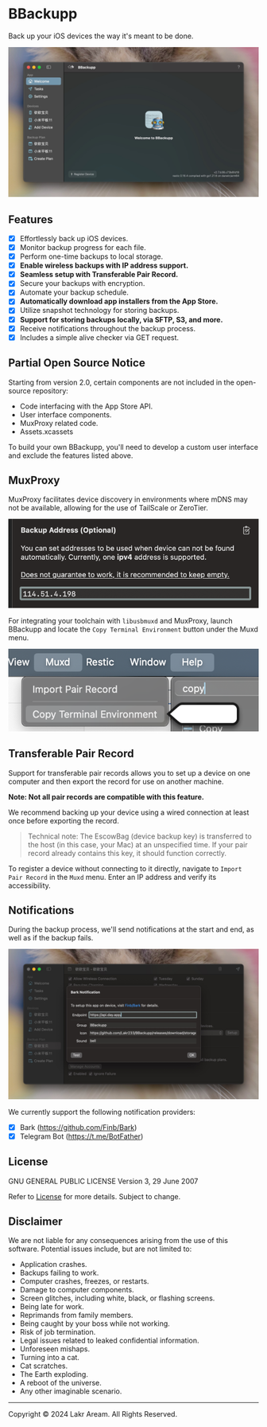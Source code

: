 # BBackupp

Back up your iOS devices the way it's meant to be done.

![BBackupp Screenshot](Resource/Readme/SCR-20240322-khfv.jpeg)

## Features

- [x] Effortlessly back up iOS devices.
- [x] Monitor backup progress for each file.
- [x] Perform one-time backups to local storage.
- [x] **Enable wireless backups with IP address support.**
- [x] **Seamless setup with Transferable Pair Record.**
- [x] Secure your backups with encryption.
- [x] Automate your backup schedule.
- [x] **Automatically download app installers from the App Store.**
- [x] Utilize snapshot technology for storing backups.
- [x] **Support for storing backups locally, via SFTP, S3, and more.**
- [x] Receive notifications throughout the backup process.
- [x] Includes a simple alive checker via GET request.

## Partial Open Source Notice

Starting from version 2.0, certain components are not included in the open-source repository:

- Code interfacing with the App Store API.
- User interface components.
- MuxProxy related code.
- Assets.xcassets

To build your own BBackupp, you'll need to develop a custom user interface and exclude the features listed above.

## MuxProxy

MuxProxy facilitates device discovery in environments where mDNS may not be available, allowing for the use of TailScale or ZeroTier.

![MuxProxy Example](Resource/Readme/SCR-20240322-kihu.png)

For integrating your toolchain with `libusbmuxd` and MuxProxy, launch BBackupp and locate the `Copy Terminal Environment` button under the Muxd menu.

![MuxProxy Menu](Resource/Readme/SCR-20240322-hbbb.png)

## Transferable Pair Record

Support for transferable pair records allows you to set up a device on one computer and then export the record for use on another machine.

**Note: Not all pair records are compatible with this feature.**

We recommend backing up your device using a wired connection at least once before exporting the record.

> Technical note: The EscowBag (device backup key) is transferred to the host (in this case, your Mac) at an unspecified time. If your pair record already contains this key, it should function correctly.

To register a device without connecting to it directly, navigate to `Import Pair Record` in the `Muxd` menu. Enter an IP address and verify its accessibility.

## Notifications

During the backup process, we'll send notifications at the start and end, as well as if the backup fails.

![Notification Setup Page Demo](Resource/Readme/SCR-20240322-khof.jpeg)

We currently support the following notification providers:

- [x] Bark (https://github.com/Finb/Bark)
- [x] Telegram Bot (https://t.me/BotFather)

## License

GNU GENERAL PUBLIC LICENSE Version 3, 29 June 2007

Refer to [License](./LICENSE) for more details. Subject to change.

## Disclaimer

We are not liable for any consequences arising from the use of this software. Potential issues include, but are not limited to:

- Application crashes.
- Backups failing to work.
- Computer crashes, freezes, or restarts.
- Damage to computer components.
- Screen glitches, including white, black, or flashing screens.
- Being late for work.
- Reprimands from family members.
- Being caught by your boss while not working.
- Risk of job termination.
- Legal issues related to leaked confidential information.
- Unforeseen mishaps.
- Turning into a cat.
- Cat scratches.
- The Earth exploding.
- A reboot of the universe.
- Any other imaginable scenario.

---

Copyright © 2024 Lakr Aream. All Rights Reserved.
